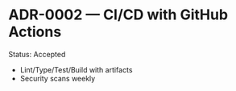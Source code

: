 # ADR-0002 — CI/CD with GitHub Actions
Status: Accepted
- Lint/Type/Test/Build with artifacts
- Security scans weekly
